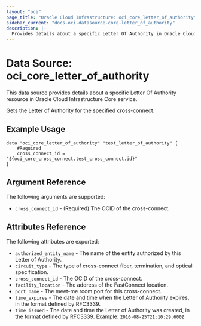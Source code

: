 ```yaml
---
layout: "oci"
page_title: "Oracle Cloud Infrastructure: oci_core_letter_of_authority"
sidebar_current: "docs-oci-datasource-core-letter_of_authority"
description: |-
  Provides details about a specific Letter Of Authority in Oracle Cloud Infrastructure Core service
---
```


# Data Source: oci_core_letter_of_authority
This data source provides details about a specific Letter Of Authority resource in Oracle Cloud Infrastructure Core service.

Gets the Letter of Authority for the specified cross-connect.

## Example Usage

```hcl
data "oci_core_letter_of_authority" "test_letter_of_authority" {
	#Required
	cross_connect_id = "${oci_core_cross_connect.test_cross_connect.id}"
}
```

## Argument Reference

The following arguments are supported:

* `cross_connect_id` - (Required) The OCID of the cross-connect.


## Attributes Reference

The following attributes are exported:

* `authorized_entity_name` - The name of the entity authorized by this Letter of Authority.
* `circuit_type` - The type of cross-connect fiber, termination, and optical specification.
* `cross_connect_id` - The OCID of the cross-connect.
* `facility_location` - The address of the FastConnect location.
* `port_name` - The meet-me room port for this cross-connect.
* `time_expires` - The date and time when the Letter of Authority expires, in the format defined by RFC3339. 
* `time_issued` - The date and time the Letter of Authority was created, in the format defined by RFC3339.  Example: `2016-08-25T21:10:29.600Z` 

